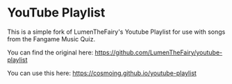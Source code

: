 # YouTube Playlist

This is a simple fork of LumenTheFairy's Youtube Playlist for use with songs from the Fangame Music Quiz.

You can find the original here: https://github.com/LumenTheFairy/youtube-playlist

You can use this here: https://cosmoing.github.io/youtube-playlist